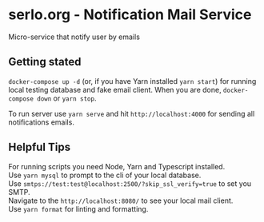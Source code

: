 # serlo.org - Notification Mail Service

Micro-service that notify user by emails

## Getting stated

`docker-compose up -d` (or, if you have Yarn installed `yarn start`) for running local testing database and fake email client.
When you are done, `docker-compose down` or `yarn stop`.

To run server use `yarn serve` and hit `http://localhost:4000` for sending all notifications emails.

## Helpful Tips

For running scripts you need Node, Yarn and Typescript installed.  
Use `yarn mysql` to prompt to the cli of your local database.  
Use `smtps://test:test@localhost:2500/?skip_ssl_verify=true` to set you SMTP.  
Navigate to the `http://localhost:8080/` to see your local mail client.  
Use `yarn format` for linting and formatting.
